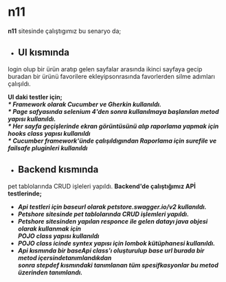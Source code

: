 # n11

<b>n11</b> sitesinde çalıştıgımız bu senaryo da;
 - <h2><b>UI kısmında </b></h2>
<p>login olup bir ürün aratıp gelen sayfalar arasında ikinci sayfaya gecip</br>
buradan bir ürünü favorilere ekleyipsonrasında favorlerden silme adımları çalışıldı.</p>
<strong> UI daki testler için;</strong>
<b><i> </br>
* Framework olarak Cucumber ve Gherkin kullanıldı.</br>
* Page safyasında selenium 4'den sonra kullanılmaya başlanılan metod yapısı kullanıldı.</br>
* Her sayfa geçişlerinde ekran görüntüsünü alıp raporlama yapmak için hooks class yapısı kullanıldı</br>
* Cucumber framework'ünde çalışıldıgından Raporlama için surefile ve failsafe pluginleri kullanıldı </i> </b>


 - <h2><b>Backend kısmında </b></h2>
pet tablolarında CRUD işleleri yapıldı.
<strong>Backend'de çalıştığımız APİ testlerinde; </strong></br>
<b><i>
* Api testleri için baseurl olarak petstore.swagger.io/v2 kullanıldı.</br>
* Petshore sitesinde pet tablolarında CRUD işlemleri yapıldı.</br>
* Petshore sitesinden yapılan responce ile gelen datayı java objesi olarak kullanmak için </br> POJO class yapısı kullanıldı
* POJO class icinde syntex yapısı için lombok kütüphanesi kullanıldı.</br>
* Api kısmında bir baseApi class'ı oluşturulup base url burada bir metod içersindetanımlandıkdan </br> sonra stepdef kısmındaki tanımlanan tüm spesifkasyonlar bu metod üzerinden tanımlandı.</br> </i></b>


